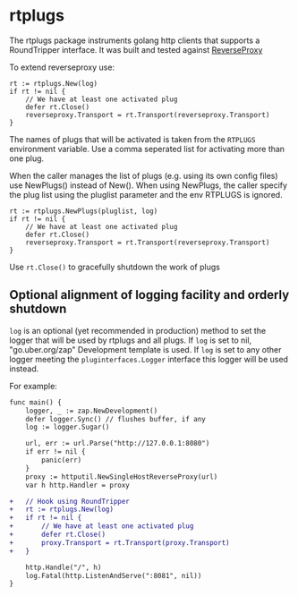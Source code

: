 # rtplugs

The rtplugs package instruments golang http clients that supports a RoundTripper interface.
It was built and tested against [ReverseProxy](https://pkg.go.dev/net/http/httputil#ReverseProxy)

To extend reverseproxy use:
```
rt := rtplugs.New(log)  
if rt != nil {  
    // We have at least one activated plug
    defer rt.Close()
    reverseproxy.Transport = rt.Transport(reverseproxy.Transport)
}
```  
The names of plugs that will be activated is taken from the `RTPLUGS` environment variable. 
Use a comma seperated list for activating more than one plug.

When the caller manages the list of plugs (e.g. using its own config files)
use NewPlugs() instead of New().
When using NewPlugs, the caller specify the plug list using the pluglist parameter and the env RTPLUGS is ignored.
```
rt := rtplugs.NewPlugs(pluglist, log)  
if rt != nil {  
    // We have at least one activated plug
    defer rt.Close()
    reverseproxy.Transport = rt.Transport(reverseproxy.Transport)
}
```  

Use `rt.Close()` to gracefully shutdown the work of plugs

## Optional alignment of logging facility and orderly shutdown

`log` is an optional (yet recommended in production) method to set the logger that will be used by rtplugs and all plugs. 
If `log` is set to nil, "go.uber.org/zap" Development template is used.
If `log` is set to any other logger meeting the `pluginterfaces.Logger` interface this logger will be used instead.

For example:
```diff
func main() {
	logger, _ := zap.NewDevelopment()
	defer logger.Sync() // flushes buffer, if any
	log := logger.Sugar()

	url, err := url.Parse("http://127.0.0.1:8080")
	if err != nil {
		panic(err)
	}
	proxy := httputil.NewSingleHostReverseProxy(url)
	var h http.Handler = proxy

+	// Hook using RoundTripper
+	rt := rtplugs.New(log)
+	if rt != nil {
+		// We have at least one activated plug
+		defer rt.Close()
+		proxy.Transport = rt.Transport(proxy.Transport)
+	}

	http.Handle("/", h)
	log.Fatal(http.ListenAndServe(":8081", nil))
}
```  





